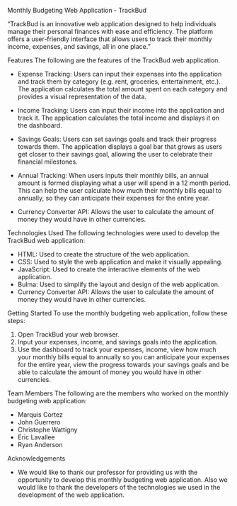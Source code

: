
Monthly Budgeting Web Application - TrackBud

“TrackBud is an innovative web application designed to help individuals manage their personal finances with ease and efficiency. The platform offers a user-friendly interface that allows users to track their monthly income, expenses, and savings, all in one place.”

Features
The following are the features of the TrackBud web application.

* Expense Tracking: Users can input their expenses into the application and track them by category (e.g. rent, groceries, entertainment, etc.). The application calculates the total amount spent on each category and provides a visual representation of the data.

* Income Tracking: Users can input their income into the application and track it. The application calculates the total income and displays it on the dashboard.

* Savings Goals: Users can set savings goals and track their progress towards them. The application displays a goal bar that grows as users get closer to their savings goal, allowing the user to celebrate their financial milestones.

* Annual Tracking: When users inputs their monthly bills, an annual amount is formed displaying what a user will spend in a 12 month period. This can help the user calculate how much their monthly bills equal to annually, so they can anticipate their expenses for the entire year.

* Currency Converter API: Allows the user to calculate the amount of money they would have in other currencies.

Technologies Used
The following technologies were used to develop the TrackBud web application:
* HTML: Used to create the structure of the web application.
* CSS: Used to style the web application and make it visually appealing.
* JavaScript: Used to create the interactive elements of the web application.
* Bulma: Used to simplify the layout and design of the web application.
* Currency Converter API: Allows the user to calculate the amount of money they would have in other currencies.

Getting Started
To use the monthly budgeting web application, follow these steps:
1. Open TrackBud your web browser.
2. Input your expenses, income, and savings goals into the application.
3. Use the dashboard to track your expenses, income, view how much your monthly bills equal to annually so you can anticipate your expenses for the entire year, view the progress towards your savings goals and be able to calculate the amount of money you would have in other currencies.


Team Members
The following are the members who worked on the monthly budgeting web application:
* Marquis Cortez
* John Guerrero
* Christophe Wattigny
* Eric Lavallee
* Ryan Anderson

Acknowledgements
* We would like to thank our professor for providing us with the opportunity to develop this monthly budgeting web application. Also we would like to thank the developers of the technologies we used in the development of the web application.
